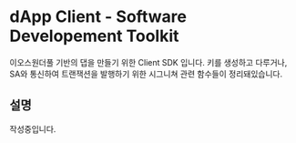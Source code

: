 dApp Client - Software Developement Toolkit
======

이오스원더풀 기반의 댑을 만들기 위한 Client SDK 입니다.
키를 생성하고 다루거나, SA와 통신하여 트랜잭션을 발행하기 위한 시그니쳐 관련 함수들이 정리돼있습니다.


## 설명
작성중입니다.